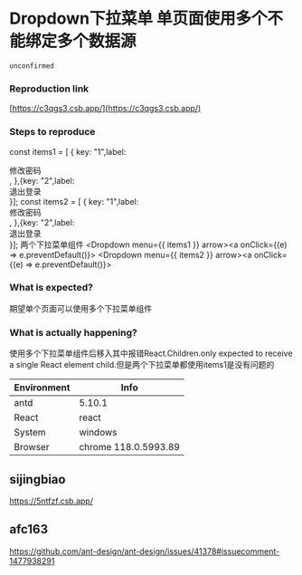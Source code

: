 # Dropdown下拉菜单 单页面使用多个不能绑定多个数据源

`unconfirmed`

### Reproduction link

[https://c3qgs3.csb.app/](https://c3qgs3.csb.app/)

### Steps to reproduce

const items1 = [ { key: "1",label: <div>修改密码</div>, },{key: "2",label: <div>退出登录</div>}];
const items2 = [ { key: "1",label: <div>修改密码</div>, },{key: "2",label: <div>退出登录</div>}];
两个下拉菜单组件
<Dropdown menu={{ items1 }} arrow><a onClick={(e) => e.preventDefault()}> <DownOutlined /></a></Dropdown>
<Dropdown menu={{ items2 }} arrow><a onClick={(e) => e.preventDefault()}> <DownOutlined /></a></Dropdown>

### What is expected?

期望单个页面可以使用多个下拉菜单组件

### What is actually happening?

使用多个下拉菜单组件后移入其中报错React.Children.only expected to receive a single React element child.但是两个下拉菜单都使用items1是没有问题的

| Environment | Info                 |
| ----------- | -------------------- |
| antd        | 5.10.1               |
| React       | react                |
| System      | windows              |
| Browser     | chrome 118.0.5993.89 |

<!-- generated by ant-design-issue-helper. DO NOT REMOVE -->

## sijingbiao

https://5ntfzf.csb.app/

## afc163

https://github.com/ant-design/ant-design/issues/41378#issuecomment-1477938291
